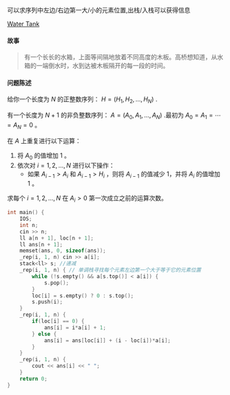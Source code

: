 可以求序列中左边/右边第一大/小的元素位置,出栈/入栈可以获得信息

[Water Tank](https://atcoder.jp/contests/abc359/tasks/abc359_e)
#### 故事

> 有一个长长的水箱，上面等间隔地放着不同高度的木板。高桥想知道，从水箱的一端倒水时，水到达被木板隔开的每一段的时间。

#### 问题陈述

给你一个长度为 $N$ 的正整数序列： $H=(H _ 1,H _ 2,\dotsc,H _ N)$ .

有一个长度为 $N+1$ 的非负整数序列： $A=(A _ 0,A _ 1,\dotsc,A _ N)$ .最初为 $A _ 0=A _ 1=\dotsb=A _ N=0$ 。

在 $A$ 上重复进行以下运算：

1.  将 $A _ 0$ 的值增加 $1$ 。
2.  依次对 $i=1,2,\ldots,N$ 进行以下操作：
    - 如果 $A _ {i-1}\gt A _ i$ 和 $A _ {i-1}\gt H _ i$ ，则将 $A _ {i-1}$ 的值减少 1，并将 $A _ i$ 的值增加 $1$ 。

求每个 $i=1,2,\ldots,N$ 在 $A _ i\gt 0$ 第一次成立之前的运算次数。

```cpp
int main() {
    IOS;
    int n;
    cin >> n;
    ll a[n + 1], loc[n + 1];
    ll ans[n + 1];
    memset(ans, 0, sizeof(ans));
    _rep(i, 1, n) cin >> a[i];
    stack<ll> s; //递减
    _rep(i, 1, n) { // 单调栈寻找每个元素左边第一个大于等于它的元素位置
        while (!s.empty() && a[s.top()] < a[i]) {
            s.pop();
        }
        loc[i] = s.empty() ? 0 : s.top();
        s.push(i);
    }
    _rep(i, 1, n) {
        if(loc[i] == 0) {
            ans[i] = i*a[i] + 1;
        } else {
            ans[i] = ans[loc[i]] + (i - loc[i])*a[i];
        }
    }
    _rep(i, 1, n) {
        cout << ans[i] << " ";
    }
    return 0;
}
```